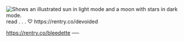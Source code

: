 <picture>
  <source media="(prefers-color-scheme: dark)" srcset="https://static.wikia.nocookie.net/mystic-messenger/images/9/94/Unknown_Welcome.png/revision/latest?cb=20190312033732">
  <source media="(prefers-color-scheme: light)" srcset="https://64.media.tumblr.com/fcf116b97de6ad70655986aa73e04893/7ddf4dffca47572a-5f/s250x400/f02139e914df29a8efb44a61b846f6fb55bb4b74.gifv">
  <img alt="Shows an illustrated sun in light mode and a moon with stars in dark mode." src="https://user-images.githubusercontent.com/25423296/163456779-a8556205-d0a5-45e2-ac17-42d089e3c3f8.png">
</picture>
read . . . ♡
https://rentry.co/devoided

https://rentry.co/bleedette   ── ⠀ 
